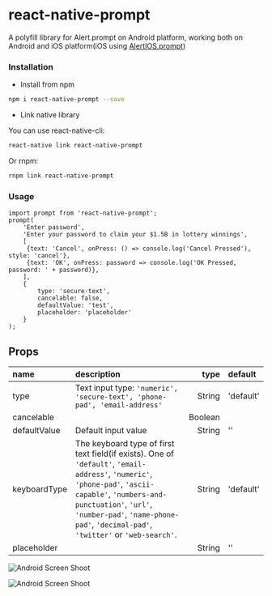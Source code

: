 # react-native-prompt
A polyfill library for Alert.prompt on Android platform, working both on Android and iOS platform(iOS using [AlertIOS.prompt](http://facebook.github.io/react-native/docs/alertios.html#prompt))


### Installation

* Install from npm

```bash
npm i react-native-prompt --save
```

* Link native library

You can use react-native-cli:
```bash
react-native link react-native-prompt
```

Or rnpm:
```bash
rnpm link react-native-prompt
```

### Usage

```
import prompt from 'react-native-prompt';
prompt(
    'Enter password',
    'Enter your password to claim your $1.5B in lottery winnings',
    [
     {text: 'Cancel', onPress: () => console.log('Cancel Pressed'), style: 'cancel'},
     {text: 'OK', onPress: password => console.log('OK Pressed, password: ' + password)},
    ],
    {
        type: 'secure-text',
        cancelable: false,
        defaultValue: 'test',
        placeholder: 'placeholder'
    }
);
```

## Props

 name                 | description                                 | type     | default
:-------------------- |:------------------------------------------- | --------:|:------------------
 type                 | Text input type: `'numeric', 'secure-text', 'phone-pad', 'email-address'`  |   String | 'default'
 cancelable           |                                             |  Boolean |
 defaultValue         | Default input value                         |   String | ''
 keyboardType         | The keyboard type of first text field(if exists). One of `'default'`, `'email-address'`, `'numeric'`, `'phone-pad'`, `'ascii-capable'`, `'numbers-and-punctuation'`, `'url'`, `'number-pad'`, `'name-phone-pad'`, `'decimal-pad'`, `'twitter'` or `'web-search'`. | String | 'default'
 placeholder          |                                             |   String | ''



![Android Screen Shoot](./Example/android.png)

![Android Screen Shoot](./Example/ios.png)
